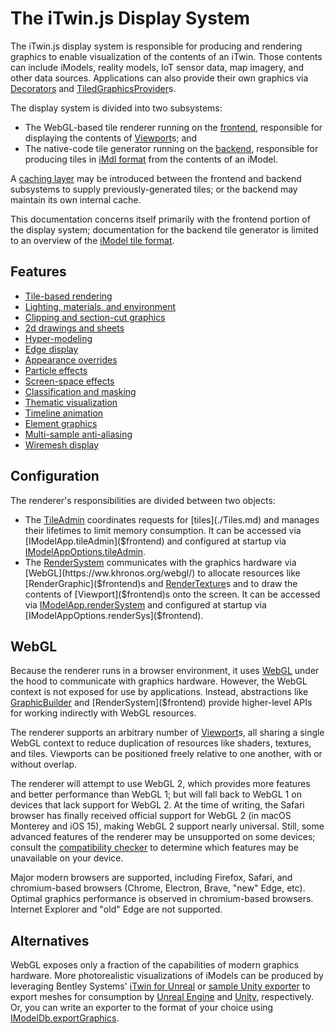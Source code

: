 # The iTwin.js Display System

The iTwin.js display system is responsible for producing and rendering graphics to enable visualization of the contents of an iTwin. Those contents can include iModels, reality models, IoT sensor data, map imagery, and other data sources. Applications can also provide their own graphics via [Decorators](../frontend/ViewDecorations.md) and [TiledGraphicsProvider](./TiledGraphicsProvider.md)s.

The display system is divided into two subsystems:
- The WebGL-based tile renderer running on the [frontend](../frontend/index.md), responsible for displaying the contents of [Viewport]($frontend)s; and
- The native-code tile generator running on the [backend](../backend/index.md), responsible for producing tiles in [iMdl format](./TileFormat.md) from the contents of an iModel.

A [caching layer](./TileCache.md) may be introduced between the frontend and backend subsystems to supply previously-generated tiles; or the backend may maintain its own internal cache.

This documentation concerns itself primarily with the frontend portion of the display system; documentation for the backend tile generator is limited to an overview of the [iModel tile format](./TileFormat.md).

## Features

- [Tile-based rendering](./Tiles.md)
- [Lighting, materials, and environment](./Lighting.md)
- [Clipping and section-cut graphics](./Clipping.md)
- [2d drawings and sheets](./DrawingsAndSheets.md)
- [Hyper-modeling](./HyperModeling.md)
- [Edge display](./EdgeDisplay.md)
- [Appearance overrides](./SymbologyOverrides.md)
- [Particle effects](./ParticleEffects.md)
- [Screen-space effects](./ScreenSpaceEffects.md)
- [Classification and masking](./Classification.md)
- [Thematic visualization](./ThematicDisplay.md)
- [Timeline animation](./TimelineAnimation.md)
- [Element graphics](./ElementGraphics.md)
- [Multi-sample anti-aliasing](./MSAA.md)
- [Wiremesh display](./Wiremesh.md)

## Configuration

The renderer's responsibilities are divided between two objects:

- The [TileAdmin]($frontend) coordinates requests for [tiles](./Tiles.md) and manages their lifetimes to limit memory consumption. It can be accessed via [IModelApp.tileAdmin]($frontend) and configured at startup via [IModelAppOptions.tileAdmin]($frontend).
- The [RenderSystem]($frontend) communicates with the graphics hardware via [WebGL](https://ww.khronos.org/webgl/) to allocate resources like [RenderGraphic]($frontend)s and [RenderTexture]($common)s and to draw the contents of [Viewport]($frontend)s onto the screen. It can be accessed via [IModelApp.renderSystem]($frontend) and configured at startup via [IModelAppOptions.renderSys]($frontend).

## WebGL

Because the renderer runs in a browser environment, it uses [WebGL](https://www.khronos.org/webgl/) under the hood to communicate with graphics hardware. However, the WebGL context is not exposed for use by applications. Instead, abstractions like [GraphicBuilder]($frontend) and [RenderSystem]($frontend) provide higher-level APIs for working indirectly with WebGL resources.

The renderer supports an arbitrary number of [Viewport]($frontend)s, all sharing a single WebGL context to reduce duplication of resources like shaders, textures, and tiles. Viewports can be positioned freely relative to one another, with or without overlap.

The renderer will attempt to use WebGL 2, which provides more features and better performance than WebGL 1; but will fall back to WebGL 1 on devices that lack support for WebGL 2. At the time of writing, the Safari browser has finally received official support for WebGL 2 (in macOS Monterey and iOS 15), making WebGL 2 support nearly universal. Still, some advanced features of the renderer may be unsupported on some devices; consult the [compatibility checker](https://connect-imodeljscompatibility.bentley.com/) to determine which features may be unavailable on your device.

Major modern browsers are supported, including Firefox, Safari, and chromium-based browsers (Chrome, Electron, Brave, "new" Edge, etc). Optimal graphics performance is observed in chromium-based browsers. Internet Explorer and "old" Edge are not supported.

## Alternatives

WebGL exposes only a fraction of the capabilities of modern graphics hardware. More photorealistic visualizations of iModels can be produced by leveraging Bentley Systems' [iTwin for Unreal](https://developer.bentley.com/unreal) or [sample Unity exporter](https://github.com/iTwin/imodel-unity-example) to export meshes for consumption by [Unreal Engine](https://www.unrealengine.com/en-US/) and [Unity](https://unity.com), respectively. Or, you can write an exporter to the format of your choice using [IModelDb.exportGraphics]($backend).
